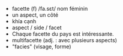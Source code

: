 
- facette (f)	/fa.sɛt/	nom féminin	
- un aspect, un côté	
- khía cạnh	
- aspect / side / facet	
- Chaque facette du pays est intéressante.	
- multifacette (adj. : avec plusieurs aspects)	
- "facies" (visage, forme)